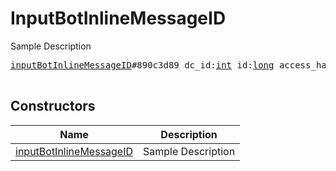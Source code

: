 # InputBotInlineMessageID

Sample Description

<pre>
<a href="../constructor/inputBotInlineMessageID">inputBotInlineMessageID</a>#890c3d89 dc_id:<a href="../type/int.md">int</a> id:<a href="../type/long.md">long</a> access_hash:<a href="../type/long.md">long</a> = <a href="../type/InputBotInlineMessageID.md">InputBotInlineMessageID</a>;

</pre>

## Constructors

| Name | Description |
|------|-------------|
| [inputBotInlineMessageID](../constructor/inputBotInlineMessageID.md) | Sample Description |

